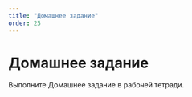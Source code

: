 ```yaml
---
title: "Домашнее задание"
order: 25
---
```


# Домашнее задание

Выполните Домашнее задание в рабочей тетради.